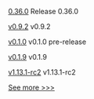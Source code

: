 
[0.36.0](https://github.com/hyperledger/aries-vcx/releases/tag/0.36.0) Release 0.36.0

[v0.9.2](https://github.com/hyperledger/firefly-transaction-manager/releases/tag/v0.9.2) v0.9.2

[v0.1.0](https://github.com/hyperledger/fabric-protos/releases/tag/v0.1.0) v0.1.0 pre-release

[v0.1.9](https://github.com/hyperledger/firefly-common/releases/tag/v0.1.9) v0.1.9

[v1.13.1-rc2](https://github.com/hyperledger/indy-node/releases/tag/v1.13.1-rc2) v1.13.1-rc2


[See more >>>](https://start-here.hyperledger.org/releases)
